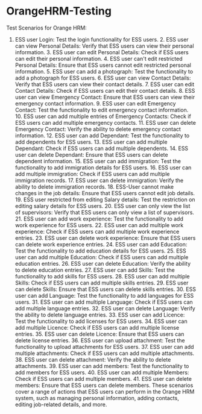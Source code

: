 # OrangeHRM-Testing

Test Scenarios for Orange HRM: 
1. ESS user Login: Test the login functionality for ESS users. 2. ESS user can view Personal Details: Verify that ESS users can view their personal information. 3. ESS user can edit Personal Details: Check if ESS users can edit their personal information. 4. ESS user can't edit restricted Personal Details: Ensure that ESS users cannot edit restricted personal information. 5. ESS user can add a photograph: Test the functionality to add a photograph for ESS users. 6. ESS user can view Contact Details: Verify that ESS users can view their contact details. 7. ESS user can edit Contact Details: Check if ESS users can edit their contact details. 8. ESS user can view Emergency Contact: Ensure that ESS users can view their emergency contact information. 9. ESS user can edit Emergency Contact: Test the functionality to edit emergency contact information. 10. ESS user can add multiple entries of Emergency Contacts: Check if ESS users can add multiple emergency contacts. 11. ESS user can delete Emergency Contact: Verify the ability to delete emergency contact information. 12. ESS user can add Dependant: Test the functionality to add dependents for ESS users. 13. ESS user can add multiple Dependant: Check if ESS users can add multiple dependents. 14. ESS user can delete Dependant: Ensure that ESS users can delete dependent information. 15. ESS user can add immigration: Test the functionality to add immigration details for ESS users. 16. ESS user can add multiple immigration: Check if ESS users can add multiple immigration records. 17. ESS user can delete immigration: Verify the ability to delete immigration records. 18. ESS-User cannot make changes in the job details: Ensure that ESS users cannot edit job details. 19. ESS user restricted from editing Salary details: Test the restriction on editing salary details for ESS users. 20. ESS user can only view the list of supervisors: Verify that ESS users can only view a list of supervisors. 21. ESS user can add work experience: Test the functionality to add work experience for ESS users. 22. ESS user can add multiple work experience: Check if ESS users can add multiple work experience entries. 23. ESS user can delete work experience: Ensure that ESS users can delete work experience entries. 24. ESS user can add Education: Test the functionality to add education details for ESS users. 25. ESS user can add multiple Education: Check if ESS users can add multiple education entries. 26. ESS user can delete Education: Verify the ability to delete education entries. 27. ESS user can add Skills: Test the functionality to add skills for ESS users. 28. ESS user can add multiple Skills: Check if ESS users can add multiple skills entries. 29. ESS user can delete Skills: Ensure that ESS users can delete skills entries. 30. ESS user can add Language: Test the functionality to add languages for ESS users. 31. ESS user can add multiple Language: Check if ESS users can add multiple language entries. 32. ESS user can delete Language: Verify the ability to delete language entries. 33. ESS user can add Licence: Test the functionality to add licenses for ESS users. 34. ESS user can add multiple Licence: Check if ESS users can add multiple license entries. 35. ESS user can delete Licence: Ensure that ESS users can delete license entries. 36. ESS user can upload attachment: Test the functionality to upload attachments for ESS users. 37. ESS user can add multiple attachments: Check if ESS users can add multiple attachments. 38. ESS user can delete attachment: Verify the ability to delete attachments. 39. ESS user can add members: Test the functionality to add members for ESS users. 40. ESS user can add multiple Members: Check if ESS users can add multiple members. 41. ESS user can delete members: Ensure that ESS users can delete members.  These scenarios cover a range of actions that ESS users can perform in the Orange HRM system, such as managing personal information, adding contacts, editing job-related details, and more.
